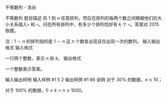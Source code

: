 



不等数列 - 洛谷














不等数列
题目描述
将 $1$ 到 $n$ 任意排列，然后在排列的每两个数之间根据他们的大小关系插入`>` 和 `<`。问在所有排列中，有多少个排列恰好有 $k$ 个 `<`。答案对 $2015$ 取模。

注：$1 \sim n$ 的排列指的是 $1 \sim n$ 这 $n$ 个数各出现且仅出现一次的数列。
输入输出格式
输入格式

一行两个整数，表示 $n$ 和 $k$。
输出格式

一个整数表示答案。

输入输出样例
输入样例 #1
5 2
输出样例 #1
66
说明
对于 $30\%$ 的数据，$n\leq 10$；

对于 $100\%$ 的数据，$0\leq k<n\leq 1000$。






